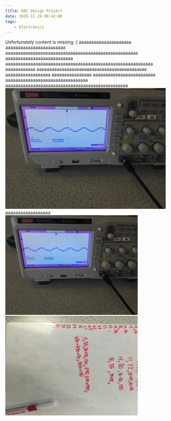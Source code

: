 ```yaml
---
title: DAC Design Project
date: 2019-12-19 09:42:00
tags:
    - Electronics
---
```


Unfortunately content is missing :(
aaaaaaaaaaaaaaaaaaaaa aaaaaaaaaaaaaaaaaaaaaaaa aaaaaaaaaaaaaaaaaaaaaaaaaaaaaaaaaaaaaaaaaaaaaaaaaaaaa aaaaaaaaaaaaaaaaaaaaaaaaaaa aaaaaaaaaaaaaaaaaaaaaaaaaaaaaaaaaaaaaaaaaaaaaaaaaaaaaaaaaaa aaaaaaaaaaaa aaaaaaaaaaaaaaaaaaaaaaaaaaaaaaaaaaaaaaaaaaaa aaaaaaaaaaaaaaaaaa aaaaaaaaaaaaaaaa aaaaaaaaaaaaaaaaaaaaaaaaa aaaaaaaaaaaaaaaaaaaaaaaaaaaaaaaaa aaaaaaaaaaaaaaaaaaaaaaaaaaaaaaaaaaaaaaaaaaaaaaaaa
![](/images/DAC1.jpg)
aaaaaaaaaaaaaaaaaa
<img src="/images/DAC1.jpg" alt="Placeholder Text" width="416" height="312"><img src="/images/DAC2.jpg" alt="Placeholder Text" width="416" height="312">